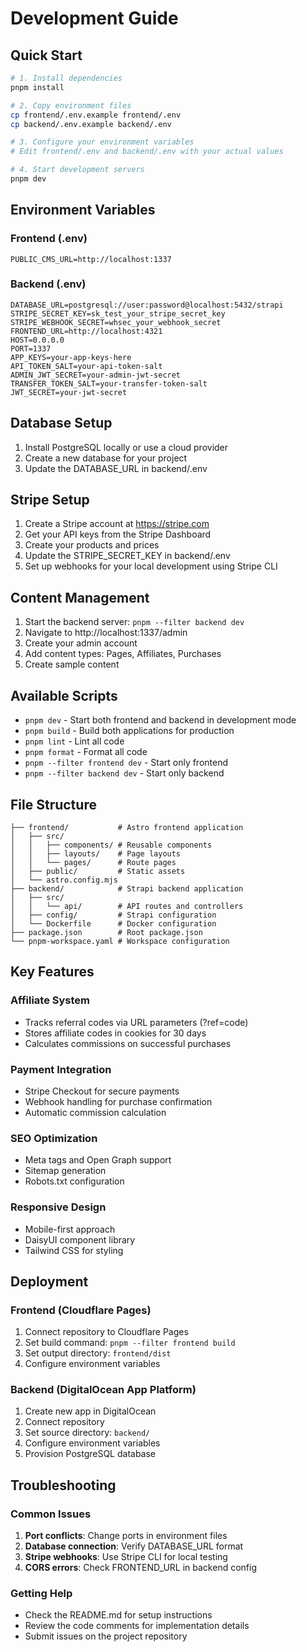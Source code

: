 # Development Guide

## Quick Start

```bash
# 1. Install dependencies
pnpm install

# 2. Copy environment files
cp frontend/.env.example frontend/.env
cp backend/.env.example backend/.env

# 3. Configure your environment variables
# Edit frontend/.env and backend/.env with your actual values

# 4. Start development servers
pnpm dev
```

## Environment Variables

### Frontend (.env)
```env
PUBLIC_CMS_URL=http://localhost:1337
```

### Backend (.env)
```env
DATABASE_URL=postgresql://user:password@localhost:5432/strapi
STRIPE_SECRET_KEY=sk_test_your_stripe_secret_key
STRIPE_WEBHOOK_SECRET=whsec_your_webhook_secret
FRONTEND_URL=http://localhost:4321
HOST=0.0.0.0
PORT=1337
APP_KEYS=your-app-keys-here
API_TOKEN_SALT=your-api-token-salt
ADMIN_JWT_SECRET=your-admin-jwt-secret
TRANSFER_TOKEN_SALT=your-transfer-token-salt
JWT_SECRET=your-jwt-secret
```

## Database Setup

1. Install PostgreSQL locally or use a cloud provider
2. Create a new database for your project
3. Update the DATABASE_URL in backend/.env

## Stripe Setup

1. Create a Stripe account at https://stripe.com
2. Get your API keys from the Stripe Dashboard
3. Create your products and prices
4. Update the STRIPE_SECRET_KEY in backend/.env
5. Set up webhooks for your local development using Stripe CLI

## Content Management

1. Start the backend server: `pnpm --filter backend dev`
2. Navigate to http://localhost:1337/admin
3. Create your admin account
4. Add content types: Pages, Affiliates, Purchases
5. Create sample content

## Available Scripts

- `pnpm dev` - Start both frontend and backend in development mode
- `pnpm build` - Build both applications for production
- `pnpm lint` - Lint all code
- `pnpm format` - Format all code
- `pnpm --filter frontend dev` - Start only frontend
- `pnpm --filter backend dev` - Start only backend

## File Structure

```
├── frontend/           # Astro frontend application
│   ├── src/
│   │   ├── components/ # Reusable components
│   │   ├── layouts/    # Page layouts
│   │   └── pages/      # Route pages
│   ├── public/         # Static assets
│   └── astro.config.mjs
├── backend/            # Strapi backend application
│   ├── src/
│   │   └── api/        # API routes and controllers
│   ├── config/         # Strapi configuration
│   └── Dockerfile      # Docker configuration
├── package.json        # Root package.json
└── pnpm-workspace.yaml # Workspace configuration
```

## Key Features

### Affiliate System
- Tracks referral codes via URL parameters (?ref=code)
- Stores affiliate codes in cookies for 30 days
- Calculates commissions on successful purchases

### Payment Integration
- Stripe Checkout for secure payments
- Webhook handling for purchase confirmation
- Automatic commission calculation

### SEO Optimization
- Meta tags and Open Graph support
- Sitemap generation
- Robots.txt configuration

### Responsive Design
- Mobile-first approach
- DaisyUI component library
- Tailwind CSS for styling

## Deployment

### Frontend (Cloudflare Pages)
1. Connect repository to Cloudflare Pages
2. Set build command: `pnpm --filter frontend build`
3. Set output directory: `frontend/dist`
4. Configure environment variables

### Backend (DigitalOcean App Platform)
1. Create new app in DigitalOcean
2. Connect repository
3. Set source directory: `backend/`
4. Configure environment variables
5. Provision PostgreSQL database

## Troubleshooting

### Common Issues

1. **Port conflicts**: Change ports in environment files
2. **Database connection**: Verify DATABASE_URL format
3. **Stripe webhooks**: Use Stripe CLI for local testing
4. **CORS errors**: Check FRONTEND_URL in backend config

### Getting Help

- Check the README.md for setup instructions
- Review the code comments for implementation details
- Submit issues on the project repository
